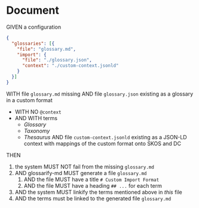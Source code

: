 # Document

GIVEN a configuration

~~~json
{
  "glossaries": [{
    "file": "glossary.md",
    "import": {
      "file": "./glossary.json",
      "context": "./custom-context.jsonld"
    }
  }]
}
~~~

WITH file `glossary.md` missing
AND file `glossary.json` existing as a glossary in a custom format
  - WITH NO `@context`
  - AND WITH terms
    - *Glossary*
    - *Taxonomy*
    - *Thesaurus*
AND file `custom-context.jsonld` existing as a JSON-LD context with mappings of the custom format onto SKOS and DC

THEN

1. the system MUST NOT fail from the missing `glossary.md`
1. AND glossarify-md MUST generate a file `glossary.md`
   1. AND the file MUST have a title `# Custom Import Format`
   1. AND the file MUST have a heading `## ...` for each term
1. AND the system MUST linkify the terms mentioned above in *this* file
1. AND the terms must be linked to the generated file `glossary.md`

